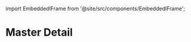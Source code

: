 import EmbeddedIFrame from '@site/src/components/EmbeddedIFrame';

# Master Detail

<EmbeddedIFrame name="blueprints/master-detail" />
